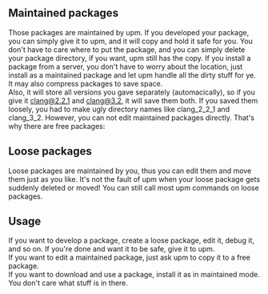 ## Maintained packages
Those packages are maintained by upm.
If you developed your package, you can simply give it to upm, and it will copy and hold it safe for you. You don't have to care where to put the package, and you can simply delete your package directory, if you want, upm still has the copy. If you install a package from a server, you don't have to worry about the location, just install as a maintained package and let upm handle all the dirty stuff for ye. It may also compress packages to save space.  
Also, it will store all versions you gave separately (automacically), so if you give it clang@2.2.1 and clang@3.2, it will save them both. If you saved them loosely, you had to make ugly directory names like clang_2_2_1 and clang_3_2.
However, you can not edit maintained packages directly. That's why there are free packages:

## Loose packages
Loose packages are maintained by you, thus you can edit them and move them just as you like. It's not the fault of upm when your loose package gets suddenly deleted or moved! You can still call most upm commands on loose packages.

## Usage
If you want to develop a package, create a loose package, edit it, debug it, and so on. If you're done and want it to be safe, give it to upm.  
If you want to edit a maintained package, just ask upm to copy it to a free package.  
If you want to download and use a package, install it as in maintained mode. You don't care what stuff is in there.

